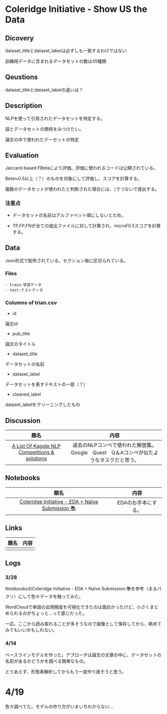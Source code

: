 # Coleridge Initiative - Show US the Data

## Dicovery

dataset_titleとdataset_labelは必ずしも一致するわけではない

訓練用データに含まれるデータセットの数は45種類

## Qeustions

dataset_titleとdataset_labelの違いは？

## Description

NLPを使って引用されたデータセットを特定する。

語とデータセットの関係をみつけたい。

論文の中で使われたデーセットの特定

## Evaluation

Jaccard-based FBetaにより評価。評価に使われるコードは公開されている。

Beta≒0.5以上（？）のものを対象にして評価し、スコアを計算する。

複数のデータセットが使われたと判断された場合には、`|`でつないで提出する。

### 注意点

- データセットの名前はアルファベット順にしないとだめ。

- TP,FP,FNが全ての提出ファイルに対して計算され、microF0.5スコアを計算する。

## Data

Json形式で配布されている。セクション毎に区切られている。

### Files

    - train:学習データ
    - test:テストデータ

### Columns of trian.csv

- id

論文id

- pub_title

論文のタイトル

- dataset_title

データセットの名前

- dataset_label

データセットを表すテキストの一部（？）

- cleaned_label

dataset_labelをクリーニングしたもの

## Discussion

| 題名  | 内容  |
| :---: | :---: |
|  [A List Of Kaggle NLP Competitions & solutions](https://www.kaggle.com/c/coleridgeinitiative-show-us-the-data/discussion/228227)     |   過去のNLPコンペで使われた解放集。Google　Quest　Q＆Aコンペが似たようなタスクだと思う。    |

## Notebooks

|                                                                      題名                                                                      |        内容         |
| :--------------------------------------------------------------------------------------------------------------------------------------------: | :-----------------: |
| [Coleridge Initiative - EDA + Naïve Submission 📚](https://www.kaggle.com/josephassaker/coleridge-initiative-eda-na-ve-submission?select=train) | EDAのお手本にする。 |

## Links

| 題名  | 内容  |
| :---: | :---: |
|       |       |

## Logs

### 3/28

NotebooksのColeridge Initiative - EDA + Naïve Submission 📚を参考（まるパクリ）にして色々データを触ってみた。

WordCloudで単語の出現頻度を可視化できたのは面白かったけど、小さくまとめられるのがちょっと...って感じだった。

一応、ここから読み取れることが多そうなので画像として保存してから、眺めてみてもいいかもしれない。

### 4/14

ベースラインモデルを作った。アプローチは論文の文章の中に、データセットの名前があるかどうかを調べる簡単なもの。

とりあえず、形態素解析してからもう一度作り直そうと思う。

# 4/19

色々調べてた。モデルの作り方がいまいちわからない...
